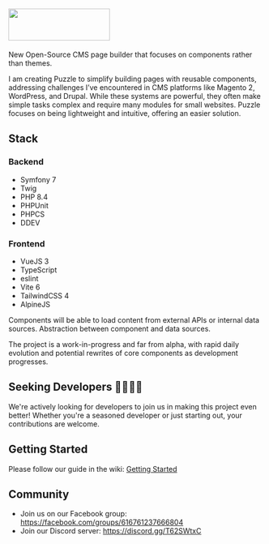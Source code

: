 # <img src="https://github.com/user-attachments/assets/5c615a20-1bbc-4cc6-a2ba-010c652319a8" width="200" height="63" alt="">


New Open-Source CMS page builder that focuses on components rather than themes.

I am creating Puzzle to simplify building pages with reusable components, addressing challenges I’ve encountered in CMS platforms like Magento 2, WordPress, and Drupal. While these systems are powerful, they often make simple tasks complex and require many modules for small websites. Puzzle focuses on being lightweight and intuitive, offering an easier solution.

## Stack

### Backend

* Symfony 7
* Twig
* PHP 8.4
* PHPUnit
* PHPCS
* DDEV

### Frontend

* VueJS 3
* TypeScript
* eslint
* Vite 6
* TailwindCSS 4
* AlpineJS

Components will be able to load content from external APIs or internal data sources. Abstraction between component and
data sources.


The project is a work-in-progress and far from alpha, with rapid daily evolution and potential rewrites of core components as development progresses.

## Seeking Developers 👩‍💻👨‍💻

We're actively looking for developers to join us in making this project even better! Whether you're a seasoned developer or just starting out, your contributions are welcome.

## Getting Started

Please follow our guide in the wiki: [Getting Started](https://github.com/santerref/puzzle/wiki/Getting-started)

## Community

* Join us on our Facebook group: https://facebook.com/groups/616761237666804
* Join our Discord server: https://discord.gg/T62SWtxC
